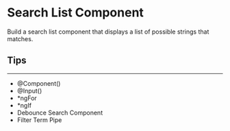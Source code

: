 # Search List Component

Build a search list component that displays a list of possible strings that matches.

## Tips

---

- @Component()
- @Input()
- \*ngFor
- \*ngIf
- Debounce Search Component
- Filter Term Pipe
